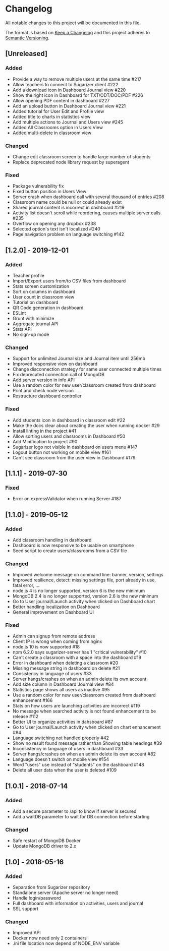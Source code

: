 # Changelog
All notable changes to this project will be documented in this file.

The format is based on [Keep a Changelog](http://keepachangelog.com/en/1.0.0/)
and this project adheres to [Semantic Versioning](http://semver.org/spec/v2.0.0.html).

## [Unreleased]
### Added
- Provide a way to remove multiple users at the same time #217
- Allow teachers to connect to Sugarizer client #222
- Add a download icon in Dashboard Journal view #220
- Show the right icon in Dashboard for TXT/ODT/DOC/PDF #226
- Allow opening PDF content in dashboard #227
- Add an upload button in Dashboard Journal view #221
- Added tutorial for User Edit and Profile view
- Added title to charts in statistics view
- Add multiple actions to Journal and Users view #245
- Added All Classrooms option in Users View
- Added multi-delete in classroom view

### Changed
- Change edit classroom screen to handle large number of students
- Replace deprecated node library request by superagent

### Fixed
- Package vulnerability fix
- Fixed button position in Users View
- Server crash when dashboard call with several thousand of entries #208
- Classroom name could be null or could already exist
- Shared journal content is incorrect in dashboard #219
- Activity list doesn't scroll while reordering, causes multiple server calls. #235
- Overflow on opening any dropbox #238
- Selected option's text isn't localized #240
- Page navigation problem on language switching #142


## [1.2.0] - 2019-12-01
### Added
- Teacher profile
- Import/Export users from/to CSV files from dashboard
- Stats screen customization
- Sort on columns in dashboard
- User count in classroom view
- Tutorial on dashboard
- QR Code generation in dashboard
- ESLint
- Grunt with minimize
- Aggregate journal API
- Stats API
- No sign-up mode

### Changed
- Support for unlimited Journal size and Journal item until 256mb
- Improved responsive view on dashboard
- Change disconnection strategy for same user connected multiple times
- Fix deprecated connection call of MongoDB
- Add server version in info API
- Use a random color for new user/classroom created from dashboard
- Print and check node version
- Restructure dashboard controller

### Fixed
- Add students icon in dashboard in classroom edit #22
- Make the docs clear about creating the user when running docker #29
- Install linting in the project #41
- Allow sorting users and classrooms in Dashboard #50
- Add Minification to project #90  
- Sugarizer logo not visible in dashboard on users menu #147
- Logout button not working on mobile view #161
- Can't see classroom from the user view in Dashboard #179


## [1.1.1] - 2019-07-30
### Fixed
- Error on expressValidator when running Server #187


## [1.1.0] - 2019-05-12
### Added
- Add classroom handling in dashboard
- Dashboard is now responsive to be usable on smartphone
- Seed script to create users/classrooms from a CSV file

### Changed
- Improved welcome message on command line: banner, version, settings
- Improved resilience, detect: missing settings file, port already in use, fatal error, ...
- node.js 4 is no longer supported, version 6 is the new minimum
- MongoDB 2.4 is no longer supported, version 2.6 is the new minimum
- Go to User journal/Launch activity when clicked on Dashboard chart
- Better handling localization on Dashboard
- General improvement on Dashboard UI

### Fixed
- Admin can signup from remote address
- Client IP is wrong when coming from nginx
- node.js 10 is now supported #18
- npm 6.2.0 says sugarizer-server has 1 "critical vulnerability" #10
- Can't create a classroom with a space into the dashboard #19
- Error in dashboard when deleting a classroom #20
- Missing message string in dashboard on delete #21
- Consistency in language of users #33
- Server hangs/crashes on when an admin delete its own account
- Add size column in Dashboard Journal view #84
- Statistics page shows all users as inactive #95
- Use a random color for new user/classroom created from dashboard enhancement #166
- Stats on how users are launching activities are incorrect #119
- No message when searched activity is not found enhancement to be release #112
- Better UI to organize activities in dahsboard #87
- Go to User journal/Launch activity when clicked on chart enhancement #84
- Language switching not handled properly #42
- Show no result found message rather than Showing table headings #39
- Inconsistency in language of users in dashboard #33
- Server hangs/crashes on when an admin delete its own account #82
- Language doesn't switch on mobile view #154
- Word "users" use instead of "students" on the dashboard #148
- Delete all user data when the user is deleted #109


## [1.0.1] - 2018-07-14
### Added
- Add a secure parameter to /api to know if server is secured
- Add a waitDB parameter to wait for DB connection before starting

### Changed
- Safe restart of MongoDB Docker
- Update MongoDB driver to 2.x


## [1.0] - 2018-05-16
### Added
- Separation from Sugarizer repository
- Standalone server (Apache server no longer need)
- Handle login/password
- Full dashboard with information on activities, users and journal
- SSL support

### Changed
- Improved API
- Docker now need only 2 containers
- .ini file location now depend of NODE_ENV variable
